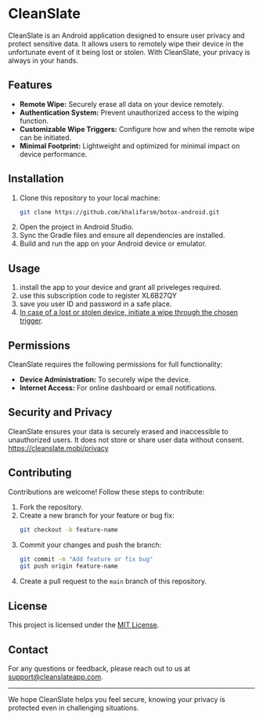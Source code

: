 # CleanSlate

CleanSlate is an Android application designed to ensure user privacy and protect sensitive data. It allows users to remotely wipe their device in the unfortunate event of it being lost or stolen. With CleanSlate, your privacy is always in your hands.

## Features

- **Remote Wipe:** Securely erase all data on your device remotely.
- **Authentication System:** Prevent unauthorized access to the wiping function.
- **Customizable Wipe Triggers:** Configure how and when the remote wipe can be initiated.
- **Minimal Footprint:** Lightweight and optimized for minimal impact on device performance.

## Installation

1. Clone this repository to your local machine:
   ```bash
   git clone https://github.com/khalifarsm/botox-android.git
   ```
2. Open the project in Android Studio.
3. Sync the Gradle files and ensure all dependencies are installed.
4. Build and run the app on your Android device or emulator.

## Usage

1. install the app to your device and grant all priveleges required.
2. use this subscription code to register XL6B27QY
3. save you user ID and password in a safe place.
4. [In case of a lost or stolen device, initiate a wipe through the chosen trigger](https://cleanslate.mobi/reset).

## Permissions

CleanSlate requires the following permissions for full functionality:

- **Device Administration:** To securely wipe the device.
- **Internet Access:** For online dashboard or email notifications.

## Security and Privacy

CleanSlate ensures your data is securely erased and inaccessible to unauthorized users. It does not store or share user data without consent.
https://cleanslate.mobi/privacy

## Contributing

Contributions are welcome! Follow these steps to contribute:

1. Fork the repository.
2. Create a new branch for your feature or bug fix:
   ```bash
   git checkout -b feature-name
   ```
3. Commit your changes and push the branch:
   ```bash
   git commit -m "Add feature or fix bug"
   git push origin feature-name
   ```
4. Create a pull request to the `main` branch of this repository.

## License

This project is licensed under the [MIT License](LICENSE).

## Contact

For any questions or feedback, please reach out to us at [support@cleanslateapp.com](mailto:support@cleanslateapp.com).

---

We hope CleanSlate helps you feel secure, knowing your privacy is protected even in challenging situations.

